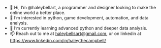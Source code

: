 - 👋 Hi, I’m @haleybellart, a programmer and designer looking to make the online world a better place. 
- 👀 I’m interested in python, game development, automation, and data analysis.
- 🌱 I’m currently learning advanced python and deeper data analysis.
- 📫 Reach out to me at haleybellsart@gmail.com, or on linkedin at https://www.linkedin.com/in/haleythecampbell/

